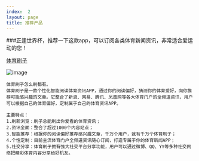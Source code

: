```yaml
---
index:	2
layout: page
title: 推荐产品
---
```


###正逢世界杯，推荐一下这款app，可以订阅各类体育新闻资讯，非常适合爱运动的您！

[体育刷子](http://shua.duowan.com/)

![image](http://akzhou.github.io/products/sportbrush_Icon@2x.png)


	体育刷子怎么刷都有。
	体育刷子是一款个性化智能阅读体育资讯APP，通过你的阅读偏好，猜测你的体育爱好，向你推荐可能感兴趣的文章。它整合了新浪、网易、腾讯、凤凰网等各大体育门户的全频道资讯，用户可以根据自己的体育偏好，定制属于自己的体育资讯APP。
	
	主要特点：
	1.刷新浏览：刷子总能刷出你爱看的体育资讯；
	2.资讯全面：整合了超过1000个内容站点；
	3.智能推荐：根据你的阅读偏好推荐感兴趣文章，千万个用户，就有千万个体育刷子；
	4.个性定制：目前主流体育门户全频道资讯随心订阅，打造专属于你的体育新闻APP；
	5.社交分享：体育刷子拥有强大社交平台分享功能，用户可以通过微博、QQ、YY等多种社交网络把精彩体育内容分享给好机友。
